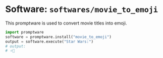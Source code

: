 # Software: `softwares/movie_to_emoji`

This promptware is used to convert movie titles into emoji.

```python
import promptware
software = promptware.install("movie_to_emoji")
output = software.execute("Star Wars:")
# output:
# ⭐️🌌
```